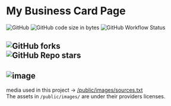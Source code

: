 # My Business Card Page

![GitHub](https://img.shields.io/github/license/wojtazk/wojtazk.github.io)
![GitHub code size in bytes](https://img.shields.io/github/languages/code-size/wojtazk/wojtazk.github.io)
![GitHub Workflow Status](https://img.shields.io/github/actions/workflow/status/wojtazk/wojtazk.github.io/.github/workflows/nextjs.yml)  

![GitHub forks](https://img.shields.io/github/forks/wojtazk/wojtazk.github.io?logoColor=blue&style=social)  
![GitHub Repo stars](https://img.shields.io/github/stars/wojtazk/wojtazk.github.io?style=social)  
---

  ![image](https://user-images.githubusercontent.com/48928433/219641171-f8a40601-9251-4a15-b87b-8ec32ac3bdd7.png)
---
media used in this project -> [/public/images/sources.txt](./public/images/sources.txt)  
The assets in `/public/images/` are under their providers licenses.

